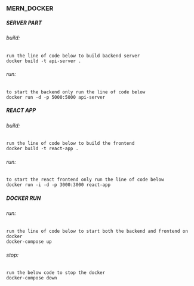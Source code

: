### MERN_DOCKER

##### SERVER PART
###### build: 
	run the line of code below to build backend server
	docker build -t api-server .

###### run:
	to start the backend only run the line of code below
	docker run -d -p 5000:5000 api-server

##### REACT APP
###### build: 
	run the line of code below to build the frontend
	docker build -t react-app .

###### run: 
	to start the react frontend only run the line of code below
	docker run -i -d -p 3000:3000 react-app

##### DOCKER RUN
###### run: 
	run the line of code below to start both the backend and frontend on docker
	docker-compose up

###### stop: 
	run the below code to stop the docker
	docker-compose down
